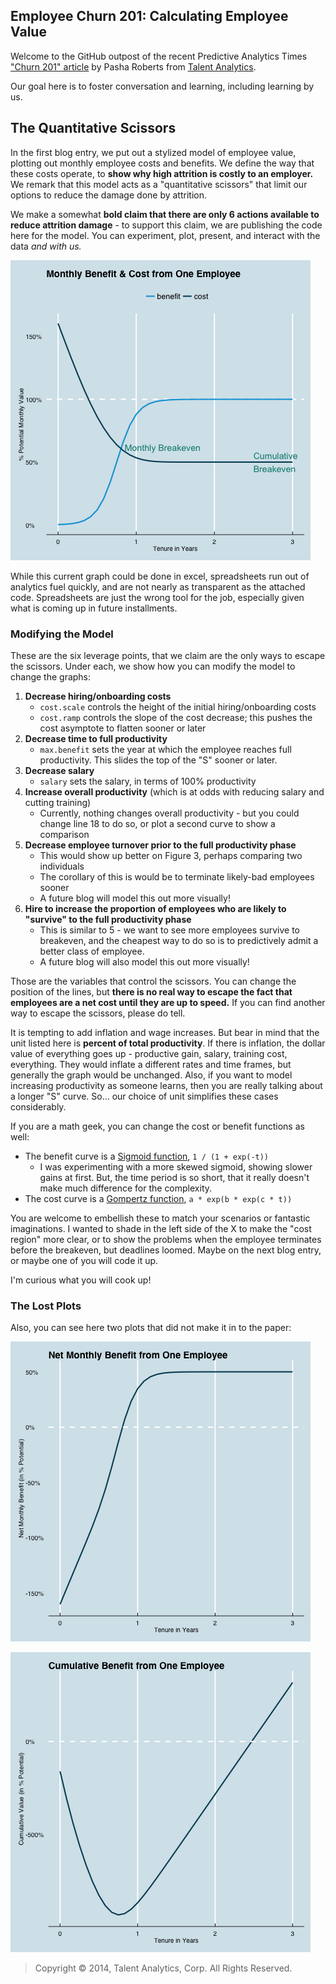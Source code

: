 ## Employee Churn 201: Calculating Employee Value

Welcome to the GitHub outpost of the recent Predictive Analytics Times ["Churn 201" article][patimes] by Pasha Roberts from [Talent Analytics][ta].

Our goal here is to foster conversation and learning, including learning by us.

## The Quantitative Scissors
In the first blog entry, we put out a stylized model of employee value, plotting out monthly employee costs and benefits.
We define the way that these costs operate, to **show why high attrition is costly to an employer.**
We remark that this model acts as a "quantitative scissors" that limit our options to reduce the damage done by attrition.

We make a somewhat **bold claim that there are only 6 actions available to reduce attrition damage** - to support this claim,
we are publishing the code here for the model.  You can experiment, plot, present, and interact with the data *and with us.*

![Figure1][]

While this current graph could be done in excel, spreadsheets run out of analytics fuel quickly, and are not nearly as transparent as the attached code.
Spreadsheets are just the wrong tool for the job, especially given what is coming up in future installments.

### Modifying the Model

These are the six leverage points, that we claim are the only ways to escape the scissors.  Under each, we show how you can modify the model to change the graphs:

1. **Decrease hiring/onboarding costs**
	- `cost.scale` controls the height of the initial hiring/onboarding costs
	- `cost.ramp` controls the slope of the cost decrease; this pushes the cost asymptote to flatten sooner or later
2. **Decrease time to full productivity**
	- `max.benefit` sets the year at which the employee reaches full productivity.  This slides the top of the "S" sooner or later.
3. **Decrease salary**
	- `salary` sets the salary, in terms of 100% productivity
4. **Increase overall productivity** (which is at odds with reducing salary and cutting training)
	- Currently, nothing changes overall productivity - but you could change line 18 to do so, or plot a second curve to show a comparison
5. **Decrease employee turnover prior to the full productivity phase**
	- This would show up better on Figure 3, perhaps comparing two individuals
	- The corollary of this is would be to terminate likely-bad employees sooner
	- A future blog will model this out more visually!
6. **Hire to increase the proportion of employees who are likely to "survive" to the full productivity phase**
	- This is similar to 5 - we want to see more employees survive to breakeven, and the cheapest way to do so is to predictively admit a better class of employee.
	- A future blog will also model this out more visually!

Those are the variables that control the scissors.
You can change the position of the lines, but **there is no real way to escape the fact that employees are a net cost until they are up to speed.**
If you can find another way to escape the scissors, please do tell.

It is tempting to add inflation and wage increases.
But bear in mind that the unit listed here is **percent of total productivity**.
If there is inflation, the dollar value of everything goes up - productive gain, salary, training cost, everything.
They would inflate a different rates and time frames, but generally the graph would be unchanged.
Also, if you want to model increasing productivity as someone learns, then you are really talking about a longer "S" curve.
So... our choice of unit simplifies these cases considerably.

If you are a math geek, you can change the cost or benefit functions as well:

- The benefit curve is a [Sigmoid function][sigmoid], `1 / (1 + exp(-t))`
	- I was experimenting with a more skewed sigmoid, showing slower gains at first.  But, the time period is so short, that it really doesn't make much difference for the complexity.
- The cost curve is a [Gompertz function][gompertz], `a * exp(b * exp(c * t))`

You are welcome to embellish these to match your scenarios or fantastic imaginations.
I wanted to shade in the left side of the X to make the "cost region" more clear, or to show the problems when the employee terminates before the breakeven, but deadlines loomed.  Maybe on the next blog entry, or maybe one of you will code it up.

I'm curious what you will cook up!

### The Lost Plots

Also, you can see here two plots that did not make it in to the paper:

![Figure2][]

![Figure3][]

> Copyright &copy; 2014, Talent Analytics, Corp.  All Rights Reserved.

[patimes]: http://www.predictiveanalyticsworld.com/patimes/employee-churn-201-calculating-employee-value/
[ta]: http://www.talentanalytics.com
[sigmoid]: http://en.wikipedia.org/wiki/Sigmoid_function
[gompertz]: http://en.wikipedia.org/wiki/Gompertz_curve

[Figure1]: plots/pat201_fig1.png "Figure 1: Monthly Cost & Benefit from One Employee"
[Figure2]: plots/pat201_fig2.png "Figure 2: Net Monthly Benefit from One Employee"
[Figure3]: plots/pat201_fig3.png "Figure 3: Cumulative Benefit from One Employee"
